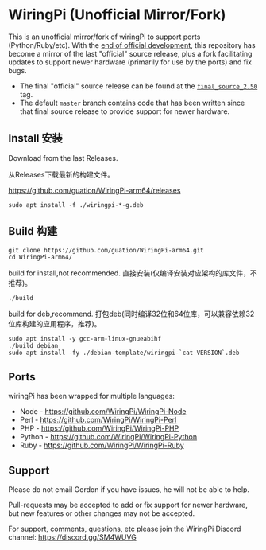 WiringPi (Unofficial Mirror/Fork)
=================================

This is an unofficial mirror/fork of wiringPi to support ports (Python/Ruby/etc).  With the
[end of official development](http://wiringpi.com/wiringpi-deprecated/), this repository
has become a mirror of the last "official" source release, plus a fork facilitating updates
to support newer hardware (primarily for use by the ports) and fix bugs.

  * The final "official" source release can be found at the
    [`final_source_2.50`](https://github.com/WiringPi/WiringPi/tree/final_official_2.50) tag.
  * The default `master` branch contains code that has been written since that final source
    release to provide support for newer hardware.

Install 安装
-----
Download from the last Releases.

从Releases下载最新的构建文件。

https://github.com/guation/WiringPi-arm64/releases

`sudo apt install -f ./wiringpi-*-g.deb`

Build 构建
-----
```
git clone https://github.com/guation/WiringPi-arm64.git
cd WiringPi-arm64/
```
build for install,not recommended. 直接安装(仅编译安装对应架构的库文件，不推荐)。

`./build`

build for deb,recommend. 打包deb(同时编译32位和64位库，可以兼容依赖32位库构建的应用程序，推荐)。

```
sudo apt install -y gcc-arm-linux-gnueabihf
./build debian
sudo apt install -fy ./debian-template/wiringpi-`cat VERSION`.deb
```


Ports
-----

wiringPi has been wrapped for multiple languages:

* Node - https://github.com/WiringPi/WiringPi-Node
* Perl - https://github.com/WiringPi/WiringPi-Perl
* PHP - https://github.com/WiringPi/WiringPi-PHP
* Python - https://github.com/WiringPi/WiringPi-Python
* Ruby - https://github.com/WiringPi/WiringPi-Ruby

Support
-------

Please do not email Gordon if you have issues, he will not be able to help.

Pull-requests may be accepted to add or fix support for newer hardware, but new features or
other changes may not be accepted.

For support, comments, questions, etc please join the WiringPi Discord channel: https://discord.gg/SM4WUVG
